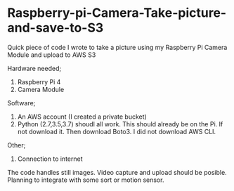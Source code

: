 # Raspberry-pi-Camera-Take-picture-and-save-to-S3
Quick piece of code I wrote to take a picture using my Raspberry Pi Camera Module and upload to AWS S3

Hardware needed;
1) Raspberry Pi 4
2) Camera Module

Software;
1) An AWS account (I created a private bucket)
2) Python (2.7,3.5,3.7) shoudl all work. This should already be on the Pi. If not download it. Then download Boto3. I did not download AWS CLI.

Other;
1) Connection to internet

The code handles still images. Video capture and upload should be posible. Planning to integrate with some sort or motion sensor.
